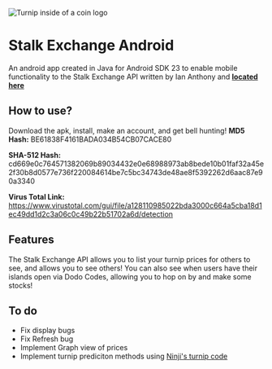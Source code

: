 ![Turnip inside of a coin logo](https://i.imgur.com/gDcZRHc.png)
# Stalk Exchange Android

An android app created in Java for Android SDK 23 to enable mobile functionality to the Stalk Exchange API written by Ian Anthony and **[located here](https://github.com/ian-antking/stalk-exchange)**


## How to use?
Download the apk, install, make an account, and get bell hunting!
**MD5 Hash:** BE61838F4161BADA034B54CB07CACE80

**SHA-512 Hash:** cd669e0c764571382069b89034432e0e68988973ab8bede10b01faf32a45e2f30b8d0577e736f220084614be7c5bc34743de48ae8f5392262d6aac87e90a3340

**Virus Total Link:** https://www.virustotal.com/gui/file/a128110985022bda3000c664a5cba18d1ec49dd1d2c3a06c0c49b22b51702a6d/detection

## Features

The Stalk Exchange API allows you to list your turnip prices for others to see, and allows you to see others! You can also see when users have their islands open via Dodo Codes, allowing you to hop on by and make some stocks!


## To do

 - Fix display bugs
 - Fix Refresh bug
 - Implement Graph view of prices
 - Implement turnip prediciton methods using [Ninji's turnip code](https://gist.github.com/Treeki/85be14d297c80c8b3c0a76375743325b)
